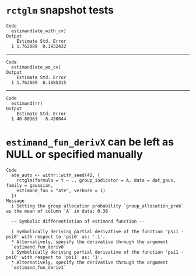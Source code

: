 # `rctglm` snapshot tests

    Code
      estimand(ate_with_cv)
    Output
        Estimate Std. Error
      1 1.762089  0.1932432

---

    Code
      estimand(ate_wo_cv)
    Output
        Estimate Std. Error
      1 1.762089  0.1885315

---

    Code
      estimand(rr)
    Output
        Estimate Std. Error
      1 40.80363   8.430044

# `estimand_fun_derivX` can be left as NULL or specified manually

    Code
      ate_auto <- withr::with_seed(42, {
        rctglm(formula = Y ~ ., group_indicator = A, data = dat_gaus, family = gaussian,
        estimand_fun = "ate", verbose = 1)
      })
    Message
      i Setting the group allocation probability `group_allocation_prob` as the mean of column `A` in data: 0.38
      
      -- Symbolic differentiation of estimand function --
      
      i Symbolically deriving partial derivative of the function 'psi1 - psi0' with respect to 'psi0' as: '-1'.
      * Alternatively, specify the derivative through the argument
      `estimand_fun_deriv0`
      i Symbolically deriving partial derivative of the function 'psi1 - psi0' with respect to 'psi1' as: '1'.
      * Alternatively, specify the derivative through the argument
      `estimand_fun_deriv1`

